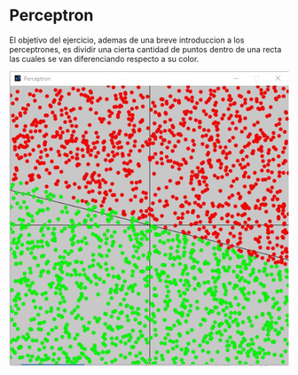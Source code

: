 # Perceptron
El objetivo del ejercicio, ademas de una breve introduccion a los perceptrones, es dividir una cierta cantidad de puntos dentro de una recta las cuales se van diferenciando respecto a su color.

![Alt text](./Ejemplo.png?raw=true "Imagen de Ejemplo")

